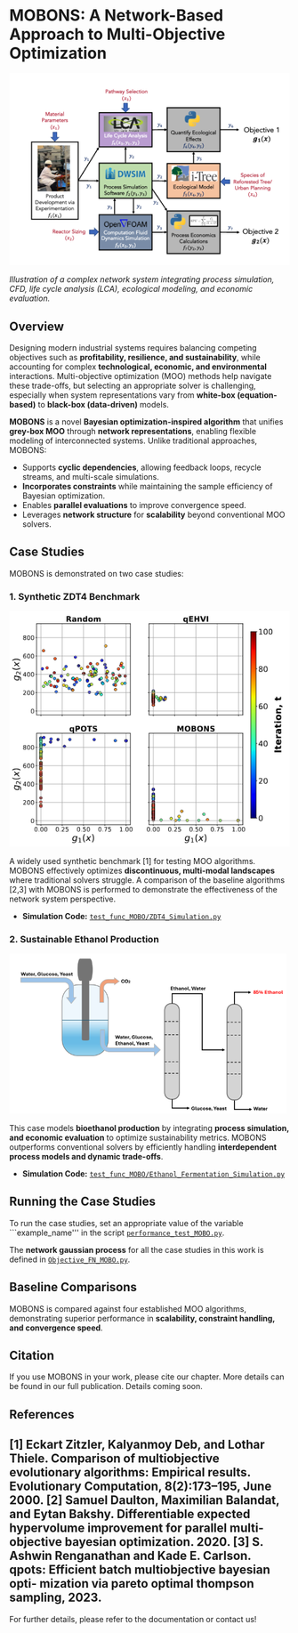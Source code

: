 # MOBONS: A Network-Based Approach to Multi-Objective Optimization

![Network System](data_plot_MOBO/network_system.png)

*Illustration of a complex network system integrating process simulation, CFD, life cycle analysis (LCA), ecological modeling, and economic evaluation.*

## Overview
Designing modern industrial systems requires balancing competing objectives such as **profitability, resilience, and sustainability**, while accounting for complex **technological, economic, and environmental** interactions. Multi-objective optimization (MOO) methods help navigate these trade-offs, but selecting an appropriate solver is challenging, especially when system representations vary from **white-box (equation-based)** to **black-box (data-driven)** models. 

**MOBONS** is a novel **Bayesian optimization-inspired algorithm** that unifies **grey-box MOO** through **network representations**, enabling flexible modeling of interconnected systems. Unlike traditional approaches, MOBONS:
- Supports **cyclic dependencies**, allowing feedback loops, recycle streams, and multi-scale simulations.
- **Incorporates constraints** while maintaining the sample efficiency of Bayesian optimization.
- Enables **parallel evaluations** to improve convergence speed.
- Leverages **network structure** for **scalability** beyond conventional MOO solvers.

## Case Studies
MOBONS is demonstrated on two case studies:

### 1. Synthetic ZDT4 Benchmark
![ZDT4 Case Study](data_plot_MOBO/ZDT4_case_study.png)

A widely used synthetic benchmark [1] for testing MOO algorithms. MOBONS effectively optimizes **discontinuous, multi-modal landscapes** where traditional solvers struggle. A comparison of the baseline algorithms [2,3] with MOBONS is performed to demonstrate the effectiveness of the network system perspective.

- **Simulation Code:** [`test_func_MOBO/ZDT4_Simulation.py`](test_func_MOBO/ZDT4_Simulation.py)

### 2. Sustainable Ethanol Production
![Ethanol Case Study](data_plot_MOBO/Ethanol_case_study.png)

This case models **bioethanol production** by integrating **process simulation, and economic evaluation** to optimize sustainability metrics. MOBONS outperforms conventional solvers by efficiently handling **interdependent process models and dynamic trade-offs**.

- **Simulation Code:** [`test_func_MOBO/Ethanol_Fermentation_Simulation.py`](test_func_MOBO/Ethanol_Fermentation_Simulation.py)

## Running the Case Studies
To run the case studies, set an appropriate value of the variable ```example_name''' in the script [`performance_test_MOBO.py`](performance_test_MOBO.py). 

The **network gaussian process** for all the case studies in this work is defined in [`Objective_FN_MOBO.py`](Objective_FN_MOBO.py).

## Baseline Comparisons
MOBONS is compared against four established MOO algorithms, demonstrating superior performance in **scalability, constraint handling, and convergence speed**.

## Citation
If you use MOBONS in your work, please cite our chapter. More details can be found in our full publication. Details coming soon.

## References
[1] Eckart Zitzler, Kalyanmoy Deb, and Lothar Thiele. Comparison of multiobjective evolutionary
algorithms: Empirical results. Evolutionary Computation, 8(2):173–195, June 2000.
[2] Samuel Daulton, Maximilian Balandat, and Eytan Bakshy. Differentiable expected hypervolume
improvement for parallel multi-objective bayesian optimization. 2020.
[3] S. Ashwin Renganathan and Kade E. Carlson. qpots: Efficient batch multiobjective bayesian opti-
mization via pareto optimal thompson sampling, 2023.
---
For further details, please refer to the documentation or contact us!

